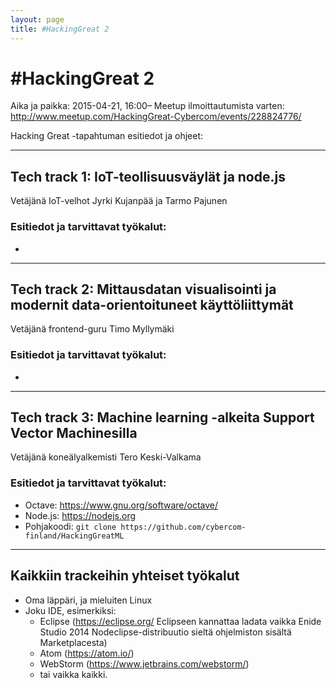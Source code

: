 ```yaml
---
layout: page
title: #HackingGreat 2
---
```


# \#HackingGreat 2
Aika ja paikka: 2015-04-21, 16:00–
Meetup ilmoittautumista varten: http://www.meetup.com/HackingGreat-Cybercom/events/228824776/

Hacking Great -tapahtuman esitiedot ja ohjeet:

---

## Tech track 1: IoT-teollisuusväylät ja node.js
Vetäjänä IoT-velhot Jyrki Kujanpää ja Tarmo Pajunen

### Esitiedot ja tarvittavat työkalut:
* 

---

## Tech track 2: Mittausdatan visualisointi ja modernit data-orientoituneet käyttöliittymät
Vetäjänä frontend-guru Timo Myllymäki

### Esitiedot ja tarvittavat työkalut:
* 

---

## Tech track 3: Machine learning -alkeita Support Vector Machinesilla
Vetäjänä koneälyalkemisti Tero Keski-Valkama

### Esitiedot ja tarvittavat työkalut:
* Octave: https://www.gnu.org/software/octave/
* Node.js: https://nodejs.org
* Pohjakoodi: `git clone https://github.com/cybercom-finland/HackingGreatML`

---

## Kaikkiin trackeihin yhteiset työkalut
* Oma läppäri, ja mieluiten Linux
* Joku IDE, esimerkiksi:
  * Eclipse (https://eclipse.org/ Eclipseen kannattaa ladata vaikka Enide Studio 2014 Nodeclipse-distribuutio sieltä ohjelmiston sisältä Marketplacesta)
  * Atom (https://atom.io/)
  * WebStorm (https://www.jetbrains.com/webstorm/)
  * tai vaikka kaikki.
